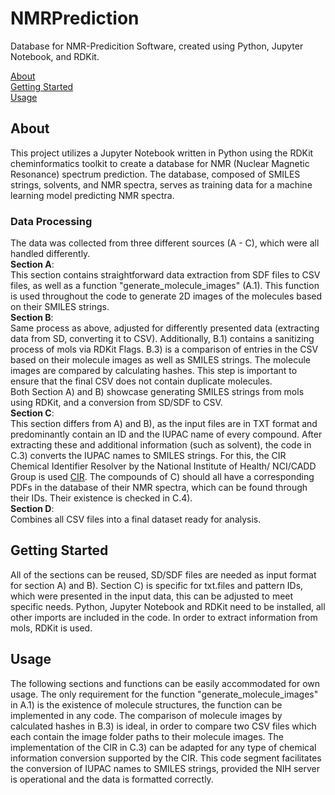# NMRPrediction
Database for NMR-Predicition Software, created using Python, Jupyter Notebook, and RDKit.   
  
[About](#about)  
[Getting Started](#getting-started)  
[Usage](#usage)  

## About  
This project utilizes a Jupyter Notebook written in Python using the RDKit cheminformatics toolkit to create a database for NMR (Nuclear Magnetic Resonance) spectrum prediction. The database, composed of SMILES strings, solvents, and NMR spectra, serves as training data for a machine learning model predicting NMR spectra. 
### Data Processing  
The data was collected from three different sources (A - C), which were all handled differently.  
**Section A**:  
This section contains straightforward data extraction from SDF files to CSV files, as well as a function "generate_molecule_images" (A.1). This function is used throughout the code to generate 2D images of the molecules based on their SMILES strings.   
**Section B**:  
Same process as above, adjusted for differently presented data (extracting data from SD, converting it to CSV). Additionally, B.1) contains a sanitizing process of mols via RDKit Flags. B.3) is a comparison of entries in the CSV based on their molecule images as well as SMILES strings. The molecule images are compared by calculating hashes. This step is important to ensure that the final CSV does not contain duplicate molecules.  
Both Section A) and B) showcase generating SMILES strings from mols using RDKit, and a conversion from SD/SDF to CSV.  
**Section C**:   
This section differs from A) and B), as the input files are in TXT format and predominantly contain an ID and the IUPAC name of every compound. After extracting these and additional information (such as solvent), the code in C.3) converts the IUPAC names to SMILES strings. For this, the CIR Chemical Identifier Resolver by the National Institute of Health/ NCI/CADD Group is used [CIR](https://cactus.nci.nih.gov/chemical/structure). The compounds of C) should all have a corresponding PDFs in the database of their NMR spectra, which can be found through their IDs. Their existence is checked in C.4).  
**Section D**:   
Combines all CSV files into a final dataset ready for analysis.   

## Getting Started
All of the sections can be reused, SD/SDF files are needed as input format for section A) and B). Section C) is specific for txt.files and pattern IDs, which were presented in the input data, this can be adjusted to meet specific needs. Python, Jupyter Notebook and RDKit need to be installed, all other imports are included in the code. In order to extract information from mols, RDKit is used. 

## Usage
The following sections and functions can be easily accommodated for own usage.
The only requirement for the function "generate_molecule_images" in A.1) is the existence of molecule structures, the function can be implemented in any code. The comparison of molecule images by calculated hashes in B.3) is ideal, in order to compare two CSV files which each contain the image folder paths to their molecule images. The implementation of the CIR in C.3) can be adapted for any type of chemical information conversion supported by the CIR. This code segment facilitates the conversion of IUPAC names to SMILES strings, provided the NIH server is operational and the data is formatted correctly.  


